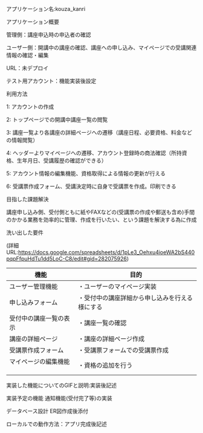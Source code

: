 アプリケーション名:kouza_kanri

アプリケーション概要

管理側：講座申込時の申込者の確認

ユーザー側：開講中の講座の確認、講座への申し込み、マイページでの受講関連情報の確認・編集

URL：未デプロイ

テスト用アカウント：機能実装後設定

利用方法

1: アカウントの作成

2: トップページでの開講中講座一覧の閲覧

3: 講座一覧より各講座の詳細ページへの遷移（講座日程、必要資格、料金などの情報閲覧）

4: ヘッダーよりマイページへの遷移、アカウント登録時の商法確認（所持資格、生年月日、受講履歴の確認ができる）

5: アカウント情報の編集機能、資格取得による情報の更新が行える

6: 受講票作成フォーム、受講決定時に自身で受講票を作成。印刷できる

目指した課題解決

講座申し込み側、受付側ともに紙やFAXなどの(受講票の作成や郵送も含め)手間のかかる業務を効率的に管理、作成を行いたい、という課題を解決する為に作成

洗い出した要件

(詳細URL:https://docs.google.com/spreadsheets/d/1pLe3_Oehxu4ioeWA2bS440pqpFfpuHdTu1dd5LoC-C8/edit#gid=282075926)


| 機能                   　   | 目的                                   |
| -------------------------- | -------------------------------------  |
| ユーザー管理機能      　      | ・ユーザーのマイページ実装　                  |
| 申し込みフォーム            　 | ・受付中の講座詳細から申し込みを行える様にする    | 
| 受付中の講座一覧の表示      　 | ・講座一覧の確認                           |
| 講座の詳細ページ            　| ・講座の詳細ページ作成                       |
| 受講票作成フォーム             | ・受講票フォームでの受講票作成                |
| マイページの編集機能       　　 | ・資格の追加を行う                          |


実装した機能についてのGIFと説明:実装後記述

実装予定の機能	通知機能(受付完了等)の実装

データベース設計	ER図作成後添付

ローカルでの動作方法：アプリ完成後記述
